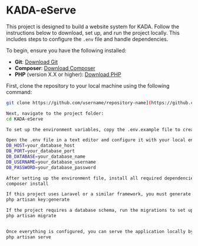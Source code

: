# KADA-eServe

This project is designed to build a website system for KADA. Follow the instructions below to download, set up, and run the project locally. This includes steps to configure the `.env` file and handle dependencies.

To begin, ensure you have the following installed:
- **Git**: [Download Git](https://git-scm.com/)
- **Composer**: [Download Composer](https://getcomposer.org/)
- **PHP** (version X.X or higher): [Download PHP](https://www.php.net/downloads)

First, clone the repository to your local machine using the following command:
```bash
git clone https://github.com/username/repository-name](https://github.com/ZHIMING04/KADA-eServe.git

Next, navigate to the project folder:
cd KADA-eServe

To set up the environment variables, copy the .env.example file to create a .env file:

Open the .env file in a text editor and configure it with your local environment settings. For example:
DB_HOST=your_database_host
DB_PORT=your_database_port
DB_DATABASE=your_database_name
DB_USERNAME=your_database_username
DB_PASSWORD=your_database_password

After setting up the environment file, install all required dependencies using Composer:
composer install

If this project uses Laravel or a similar framework, you must generate a new application key by running:
php artisan key:generate

If the project requires a database schema, run the migrations to set up the database:
php artisan migrate


Once everything is configured, you can serve the application locally by running:
php artisan serve

